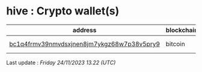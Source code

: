# hive : Crypto wallet(s)

| address | blockchain | Balance |
|---|---|---|
| [bc1q4frmv39nmvdsxjnen8jm7ykgz68w7p38v5pry9](https://www.blockchain.com/explorer/addresses/btc/bc1q4frmv39nmvdsxjnen8jm7ykgz68w7p38v5pry9) | bitcoin | $ 584731 |

Last update : _Friday 24/11/2023 13.22 (UTC)_

